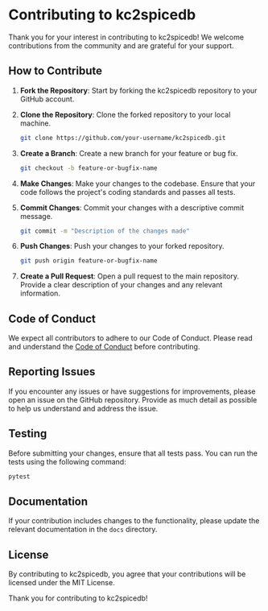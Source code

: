 # Contributing to kc2spicedb

Thank you for your interest in contributing to kc2spicedb! We welcome contributions from the community and are grateful for your support.

## How to Contribute

1. **Fork the Repository**: Start by forking the kc2spicedb repository to your GitHub account.

2. **Clone the Repository**: Clone the forked repository to your local machine.
   ```bash
   git clone https://github.com/your-username/kc2spicedb.git
   ```

3. **Create a Branch**: Create a new branch for your feature or bug fix.
   ```bash
   git checkout -b feature-or-bugfix-name
   ```

4. **Make Changes**: Make your changes to the codebase. Ensure that your code follows the project's coding standards and passes all tests.

5. **Commit Changes**: Commit your changes with a descriptive commit message.
   ```bash
   git commit -m "Description of the changes made"
   ```

6. **Push Changes**: Push your changes to your forked repository.
   ```bash
   git push origin feature-or-bugfix-name
   ```

7. **Create a Pull Request**: Open a pull request to the main repository. Provide a clear description of your changes and any relevant information.

## Code of Conduct

We expect all contributors to adhere to our Code of Conduct. Please read and understand the [Code of Conduct](CODE_OF_CONDUCT.md) before contributing.

## Reporting Issues

If you encounter any issues or have suggestions for improvements, please open an issue on the GitHub repository. Provide as much detail as possible to help us understand and address the issue.

## Testing

Before submitting your changes, ensure that all tests pass. You can run the tests using the following command:
```bash
pytest
```

## Documentation

If your contribution includes changes to the functionality, please update the relevant documentation in the `docs` directory.

## License

By contributing to kc2spicedb, you agree that your contributions will be licensed under the MIT License.

Thank you for contributing to kc2spicedb!
